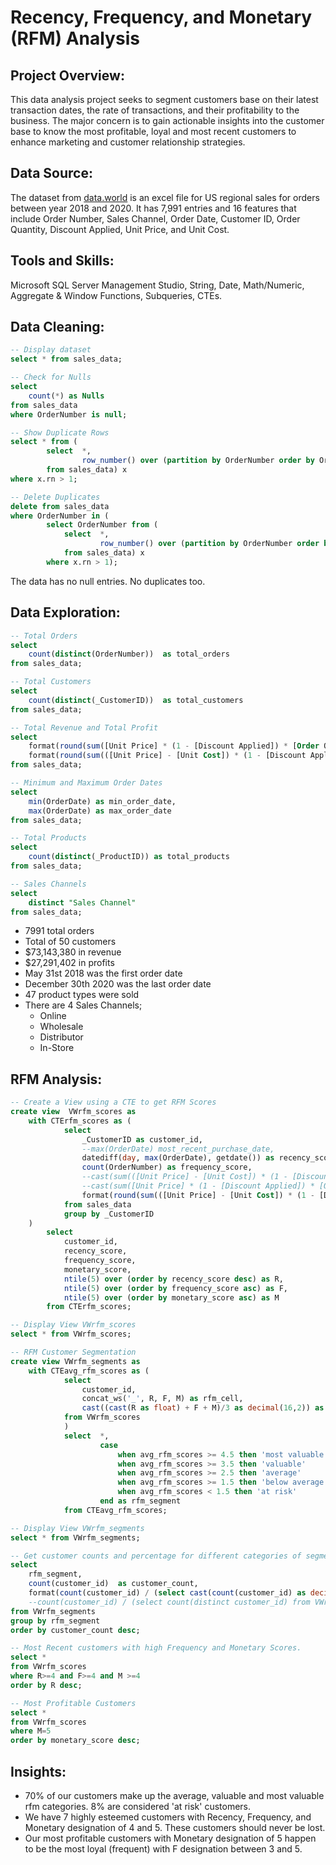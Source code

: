 # Recency, Frequency, and Monetary (RFM) Analysis
## Project Overview:
This data analysis project seeks to segment customers base on their latest transaction dates, the rate of transactions, and their profitability to the business. The major concern is to gain actionable insights into the customer base to know the most profitable, loyal and most recent customers to enhance marketing and customer relationship strategies.
## Data Source:
The dataset from [data.world](https://data.world/dataman-udit/us-regional-sales-data) is an excel file for US regional sales for orders between year 2018 and 2020. It has 7,991 entries and 16 features that include Order Number, Sales Channel, Order Date, Customer ID, Order Quantity, Discount Applied, Unit Price, and Unit Cost.
## Tools and Skills:
Microsoft SQL Server Management Studio, String, Date, Math/Numeric, Aggregate & Window Functions, Subqueries, CTEs.
## Data Cleaning:
```sql
-- Display dataset
select * from sales_data;

-- Check for Nulls
select
	count(*) as Nulls
from sales_data
where OrderNumber is null;

-- Show Duplicate Rows
select * from (
		select	*,
				row_number() over (partition by OrderNumber order by OrderNumber) as rn
		from sales_data) x
where x.rn > 1;

-- Delete Duplicates
delete from sales_data
where OrderNumber in (
		select OrderNumber from (
			select	*,
					row_number() over (partition by OrderNumber order by OrderNumber) as rn
			from sales_data) x
		where x.rn > 1);
```
The data has no null entries. No duplicates too.
## Data Exploration:
```sql
-- Total Orders
select
	count(distinct(OrderNumber))  as total_orders
from sales_data;

-- Total Customers
select
	count(distinct(_CustomerID))  as total_customers
from sales_data;

-- Total Revenue and Total Profit
select
	format(round(sum([Unit Price] * (1 - [Discount Applied]) * [Order Quantity]), 0), 'C') as total_revenue,
	format(round(sum(([Unit Price] - [Unit Cost]) * (1 - [Discount Applied]) * [Order Quantity]), 0), 'C') as total_profit
from sales_data;

-- Minimum and Maximum Order Dates
select  
	min(OrderDate) as min_order_date,
	max(OrderDate) as max_order_date
from sales_data;

-- Total Products
select
	count(distinct(_ProductID)) as total_products
from sales_data;

-- Sales Channels
select
	distinct "Sales Channel"
from sales_data;
```
- 7991 total orders
-	Total of 50 customers
-	$73,143,380 in revenue
-	$27,291,402 in profits
-	May 31st 2018 was the first order date
-	December 30th 2020 was the last order date
-	47 product types were sold
-	There are 4 Sales Channels;
    -	Online
    -	Wholesale
    -	Distributor
    -	In-Store
## RFM Analysis:
```sql
-- Create a View using a CTE to get RFM Scores
create view  VWrfm_scores as 
	with CTErfm_scores as (
			select
				_CustomerID as customer_id,
				--max(OrderDate) most_recent_purchase_date,
				datediff(day, max(OrderDate), getdate()) as recency_score,
				count(OrderNumber) as frequency_score,
				--cast(sum(([Unit Price] - [Unit Cost]) * (1 - [Discount Applied]) * [Order Quantity]) as decimal(16, 0)) as monetary_score
				--cast(sum([Unit Price] * (1 - [Discount Applied]) * [Order Quantity]) as decimal(16, 1)) as monetary_score
				format(round(sum(([Unit Price] - [Unit Cost]) * (1 - [Discount Applied]) * [Order Quantity]),2), 'N') as monetary_score
			from sales_data
			group by _CustomerID
	)
		select
			customer_id,
			recency_score,
			frequency_score,
			monetary_score,
			ntile(5) over (order by recency_score desc) as R,
			ntile(5) over (order by frequency_score asc) as F,
			ntile(5) over (order by monetary_score asc) as M
		from CTErfm_scores;

-- Display View VWrfm_scores
select * from VWrfm_scores;
```
```sql
-- RFM Customer Segmentation
create view VWrfm_segments as
	with CTEavg_rfm_scores as (
			select
				customer_id,
				concat_ws('_', R, F, M) as rfm_cell,
				cast((cast(R as float) + F + M)/3 as decimal(16,2)) as avg_rfm_scores
			from VWrfm_scores
			)
			select	*,
					case
						when avg_rfm_scores >= 4.5 then 'most valuable'
						when avg_rfm_scores >= 3.5 then 'valuable'
						when avg_rfm_scores >= 2.5 then 'average'
						when avg_rfm_scores >= 1.5 then 'below average'
						when avg_rfm_scores < 1.5 then 'at risk'
					end as rfm_segment
			from CTEavg_rfm_scores;

-- Display View VWrfm_segments
select * from VWrfm_segments;
```
```sql
-- Get customer counts and percentage for different categories of segmentation
select 
	rfm_segment,
	count(customer_id)  as customer_count,
	format(count(customer_id) / (select cast(count(customer_id) as decimal) from VWrfm_segments), 'P') as customer_percent
	--count(customer_id) / (select count(distinct customer_id) from VWrfm_segments)
from VWrfm_segments
group by rfm_segment
order by customer_count desc;
```
```sql
-- Most Recent customers with high Frequency and Monetary Scores.
select *
from VWrfm_scores
where R>=4 and F>=4 and M >=4
order by R desc;
```
```sql
-- Most Profitable Customers
select *
from VWrfm_scores
where M=5
order by monetary_score desc;
```
## Insights:
- 70% of our customers make up the average, valuable and most valuable rfm categories. 8% are considered 'at risk' customers.
- We have 7 highly esteemed customers with Recency, Frequency, and Monetary designation of 4 and 5. These customers should never be lost.
- Our most profitable customers with Monetary designation of 5 happen to be the most loyal (frequent) with F designation between 3 and 5.
